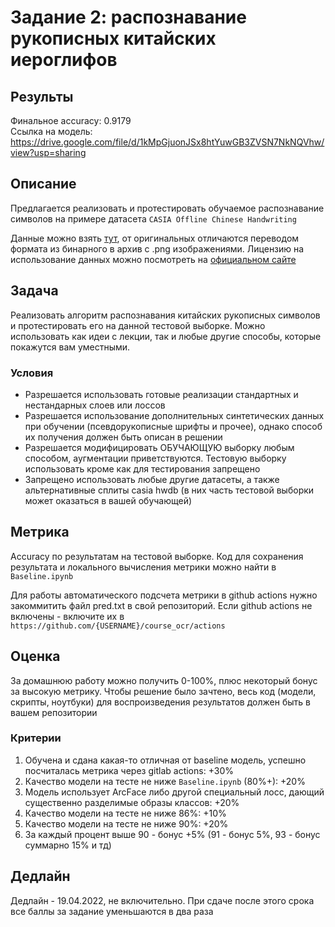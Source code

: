 # Задание 2: распознавание рукописных китайских иероглифов

## Результы
Финальное accuracy: 0.9179 \
Ссылка на модель: https://drive.google.com/file/d/1kMpGjuonJSx8htYuwGB3ZVSN7NkNQVhw/view?usp=sharing

## Описание

Предлагается реализовать и протестировать обучаемое распознавание символов на примере датасета `CASIA Offline Chinese Handwriting`

Данные можно взять [тут](https://drive.google.com/drive/folders/13hx2EY658ebmyOvkmfBPTcyNNeUZfIQt?usp=sharing), от оригинальных отличаются переводом формата из бинарного в архив с .png изображениями. Лицензию на использование данных можно посмотреть на [официальном сайте](http://www.nlpr.ia.ac.cn/databases/handwriting/Application_form.html)

## Задача

Реализовать алгоритм распознавания китайских рукописных символов и протестировать его на данной тестовой выборке. Можно использовать как идеи с лекции, так и любые другие способы, которые покажутся вам уместными.

### Условия

- Разрешается использовать готовые реализации стандартных и нестандарных слоев или лоссов
- Разрешается использование дополнительных синтетических данных при обучении (псевдорукописные шрифты и прочее), однако способ их получения должен быть описан в решении
- Разрешается модифицировать ОБУЧАЮЩУЮ выборку любым способом, аугментации приветствуются. Тестовую выборку использовать кроме как для тестирования запрещено
- Запрещено использовать любые другие датасеты, а также альтернативные сплиты casia hwdb (в них часть тестовой выборки может оказаться в вашей обучающей)

## Метрика

Accuracy по результатам на тестовой выборке. Код для сохранения результата и локального вычисления метрики можно найти в `Baseline.ipynb`

Для работы автоматического подсчета метрики в github actions нужно закоммитить файл pred.txt в свой репозиторий. Если github actions не включены - включите их в `https://github.com/{USERNAME}/course_ocr/actions`

## Оценка

За домашнюю работу можно получить 0-100%, плюс некоторый бонус за высокую метрику. Чтобы решение было зачтено, весь код (модели, скрипты, ноутбуки) для воспроизведения результатов должен быть в вашем репозитории

### Критерии

1. Обучена и сдана какая-то отличная от baseline модель, успешно посчиталась метрика через gitlab actions: +30%
2. Качество модели на тесте не ниже `Baseline.ipynb` (80%+): +20%
3. Модель использует ArcFace либо другой специальный лосс, дающий существенно разделимые образы классов: +20%
4. Качество модели на тесте не ниже 86%: +10%
5. Качество модели на тесте не ниже 90%: +20%
6. За каждый процент выше 90 - бонус +5% (91 - бонус 5%, 93 - бонус суммарно 15% и тд)

## Дедлайн

Дедлайн - 19.04.2022, не включительно. При сдаче после этого срока все баллы за задание уменьшаются в два раза
